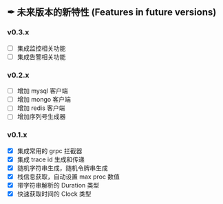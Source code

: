 ## ✒ 未来版本的新特性 (Features in future versions)

### v0.3.x

* [ ] 集成监控相关功能
* [ ] 集成告警相关功能

### v0.2.x

* [ ] 增加 mysql 客户端
* [ ] 增加 mongo 客户端
* [ ] 增加 redis 客户端
* [ ] 增加序列号生成器

### v0.1.x

* [x] 集成常用的 grpc 拦截器
* [x] 集成 trace id 生成和传递
* [x] 随机字符串生成，随机令牌串生成
* [x] 栈信息获取，自动设置 max proc 数值
* [x] 带字符串解析的 Duration 类型
* [x] 快速获取时间的 Clock 类型